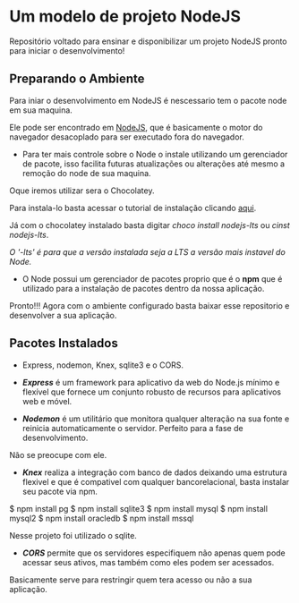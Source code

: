 # Um modelo de projeto NodeJS
Repositório voltado para ensinar e disponibilizar um projeto NodeJS pronto para iniciar o desenvolvimento!


## Preparando o Ambiente
Para iniar o desenvolvimento em NodeJS é nescessario tem o pacote node em sua maquina.

Ele pode ser encontrado em [NodeJS](https://nodejs.org/en/), que é basicamente o motor do navegador desacoplado para ser executado fora do navegador.

- Para ter mais controle sobre o Node o instale utilizando um gerenciador de pacote, isso facilita futuras atualizações ou alterações até mesmo a remoção do node de sua maquina.

Oque iremos utilizar sera o Chocolatey.

Para instala-lo basta acessar o tutorial de instalação clicando [aqui](https://chocolatey.org/install).

Já com o chocolatey instalado basta digitar *choco install nodejs-lts* ou *cinst nodejs-lts*.

*O '-lts' é para que a versão instalada seja a LTS a versão mais instavel do Node.*

- O Node possui um gerenciador de pacotes proprio que é o **npm** que é utilizado para a instalação de pacotes dentro da nossa aplicação.

Pronto!!!
Agora com o ambiente configurado basta baixar esse repositorio e desenvolver a sua aplicação.

## Pacotes Instalados
- Express, nodemon, Knex, sqlite3 e o CORS.

* ***Express*** é um framework para aplicativo da web do Node.js mínimo e flexível que fornece um conjunto robusto de recursos para aplicativos web e móvel.

* ***Nodemon*** é um utilitário que monitora qualquer alteração na sua fonte e reinicia automaticamente o servidor. Perfeito para a fase de desenvolvimento.

Não se preocupe com ele.

* ***Knex*** realiza a integração com banco de dados deixando uma estrutura flexivel e que é compativel com qualquer bancorelacional, basta instalar seu pacote via npm.

$ npm install pg
$ npm install sqlite3
$ npm install mysql
$ npm install mysql2
$ npm install oracledb
$ npm install mssql

Nesse projeto foi utilizado o sqlite.

* ***CORS*** permite que os servidores especifiquem não apenas quem pode acessar seus ativos, mas também como eles podem ser acessados.

Basicamente serve para restringir quem tera acesso ou não a sua aplicação.
